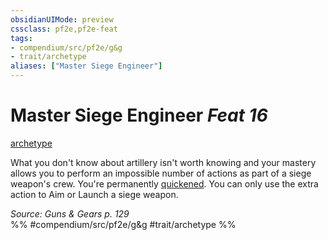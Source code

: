```yaml
---
obsidianUIMode: preview
cssclass: pf2e,pf2e-feat
tags:
- compendium/src/pf2e/g&g
- trait/archetype
aliases: ["Master Siege Engineer"]
---
```

# Master Siege Engineer  *Feat 16*  
[archetype](/rules/traits/archetype.md)  


What you don't know about artillery isn't worth knowing and your mastery allows you to perform an impossible number of actions as part of a siege weapon's crew. You're permanently [quickened](/rules/conditions.md#Quickened). You can only use the extra action to Aim or Launch a siege weapon.

*Source: Guns & Gears p. 129*  
%% #compendium/src/pf2e/g&g #trait/archetype %%